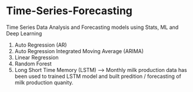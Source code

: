 # Time-Series-Forecasting
Time Series Data Analysis and Forecasting models using Stats, ML and Deep Learning

1. Auto Regression (AR)
2. Auto Regression Integrated Moving Average (ARIMA)
3. Linear Regression
4. Random Forest
5. Long Short Time Memory (LSTM) 
    --> Monthly milk production data has been used to trained LSTM model and built predition / forecasting of milk production quanity.
